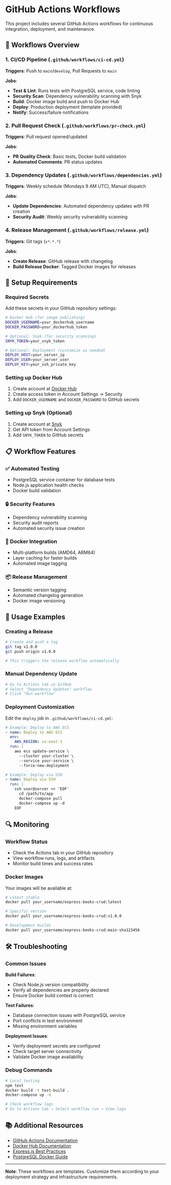 # GitHub Actions Workflows

This project includes several GitHub Actions workflows for continuous integration, deployment, and maintenance.

## 🚀 Workflows Overview

### 1. **CI/CD Pipeline** (`.github/workflows/ci-cd.yml`)
**Triggers**: Push to `main`/`develop`, Pull Requests to `main`

**Jobs**:
- **Test & Lint**: Runs tests with PostgreSQL service, code linting
- **Security Scan**: Dependency vulnerability scanning with Snyk
- **Build**: Docker image build and push to Docker Hub
- **Deploy**: Production deployment (template provided)
- **Notify**: Success/failure notifications

### 2. **Pull Request Check** (`.github/workflows/pr-check.yml`)
**Triggers**: Pull request opened/updated

**Jobs**:
- **PR Quality Check**: Basic tests, Docker build validation
- **Automated Comments**: PR status updates

### 3. **Dependency Updates** (`.github/workflows/dependencies.yml`)
**Triggers**: Weekly schedule (Mondays 9 AM UTC), Manual dispatch

**Jobs**:
- **Update Dependencies**: Automated dependency updates with PR creation
- **Security Audit**: Weekly security vulnerability scanning

### 4. **Release Management** (`.github/workflows/release.yml`)
**Triggers**: Git tags (`v*.*.*`)

**Jobs**:
- **Create Release**: GitHub release with changelog
- **Build Release Docker**: Tagged Docker images for releases

## 🔧 Setup Requirements

### Required Secrets
Add these secrets in your GitHub repository settings:

```bash
# Docker Hub (for image publishing)
DOCKER_USERNAME=your_dockerhub_username
DOCKER_PASSWORD=your_dockerhub_token

# Optional: Snyk (for security scanning)
SNYK_TOKEN=your_snyk_token

# Optional: Deployment (customize as needed)
DEPLOY_HOST=your_server_ip
DEPLOY_USER=your_server_user
DEPLOY_KEY=your_ssh_private_key
```

### Setting up Docker Hub
1. Create account at [Docker Hub](https://hub.docker.com/)
2. Create access token in Account Settings → Security
3. Add `DOCKER_USERNAME` and `DOCKER_PASSWORD` to GitHub secrets

### Setting up Snyk (Optional)
1. Create account at [Snyk](https://snyk.io/)
2. Get API token from Account Settings
3. Add `SNYK_TOKEN` to GitHub secrets

## 📋 Workflow Features

### ✅ Automated Testing
- PostgreSQL service container for database tests
- Node.js application health checks
- Docker build validation

### 🔒 Security Features
- Dependency vulnerability scanning
- Security audit reports
- Automated security issue creation

### 🐳 Docker Integration
- Multi-platform builds (AMD64, ARM64)
- Layer caching for faster builds
- Automated image tagging

### 📦 Release Management
- Semantic version tagging
- Automated changelog generation
- Docker image versioning

## 🚀 Usage Examples

### Creating a Release
```bash
# Create and push a tag
git tag v1.0.0
git push origin v1.0.0

# This triggers the release workflow automatically
```

### Manual Dependency Update
```bash
# Go to Actions tab in GitHub
# Select "Dependency Updates" workflow
# Click "Run workflow"
```

### Deployment Customization
Edit the `deploy` job in `.github/workflows/ci-cd.yml`:

```yaml
# Example: Deploy to AWS ECS
- name: Deploy to AWS ECS
  env:
    AWS_REGION: us-east-1
  run: |
    aws ecs update-service \
      --cluster your-cluster \
      --service your-service \
      --force-new-deployment

# Example: Deploy via SSH
- name: Deploy via SSH
  run: |
    ssh user@server << 'EOF'
      cd /path/to/app
      docker-compose pull
      docker-compose up -d
    EOF
```

## 🔍 Monitoring

### Workflow Status
- Check the Actions tab in your GitHub repository
- View workflow runs, logs, and artifacts
- Monitor build times and success rates

### Docker Images
Your images will be available at:
```bash
# Latest stable
docker pull your_username/express-books-crud:latest

# Specific version
docker pull your_username/express-books-crud:v1.0.0

# Development builds
docker pull your_username/express-books-crud:main-sha123456
```

## 🛠 Troubleshooting

### Common Issues

**Build Failures**:
- Check Node.js version compatibility
- Verify all dependencies are properly declared
- Ensure Docker build context is correct

**Test Failures**:
- Database connection issues with PostgreSQL service
- Port conflicts in test environment
- Missing environment variables

**Deployment Issues**:
- Verify deployment secrets are configured
- Check target server connectivity
- Validate Docker image availability

### Debug Commands
```bash
# Local testing
npm test
docker build -t test-build .
docker-compose up -d

# Check workflow logs
# Go to Actions tab → Select workflow run → View logs
```

## 📚 Additional Resources

- [GitHub Actions Documentation](https://docs.github.com/en/actions)
- [Docker Hub Documentation](https://docs.docker.com/docker-hub/)
- [Express.js Best Practices](https://expressjs.com/en/advanced/best-practice-security.html)
- [PostgreSQL Docker Guide](https://hub.docker.com/_/postgres)

---

**Note**: These workflows are templates. Customize them according to your deployment strategy and infrastructure requirements.
